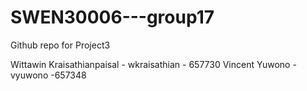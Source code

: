 # SWEN30006---group17
Github repo for Project3

Wittawin Kraisathianpaisal - wkraisathian - 657730
Vincent Yuwono -vyuwono -657348
